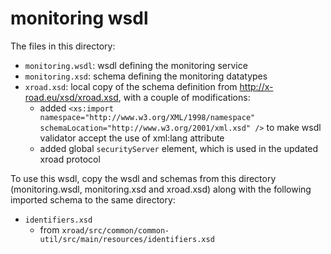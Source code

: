 # monitoring wsdl
The files in this directory:
- `monitoring.wsdl`: wsdl defining the monitoring service
- `monitoring.xsd`: schema defining the monitoring datatypes
- `xroad.xsd`: local copy of the schema definition from http://x-road.eu/xsd/xroad.xsd,
with a couple of modifications:
  - added
`<xs:import namespace="http://www.w3.org/XML/1998/namespace" schemaLocation="http://www.w3.org/2001/xml.xsd" />`
to make wsdl validator accept the use of xml:lang attribute
  - added global `securityServer` element, which is used in the updated xroad protocol

To use this wsdl, copy the wsdl and schemas from this directory
(monitoring.wsdl, monitoring.xsd and xroad.xsd) along with the following
imported schema to the same directory:
- `identifiers.xsd`
  - from `xroad/src/common/common-util/src/main/resources/identifiers.xsd`
